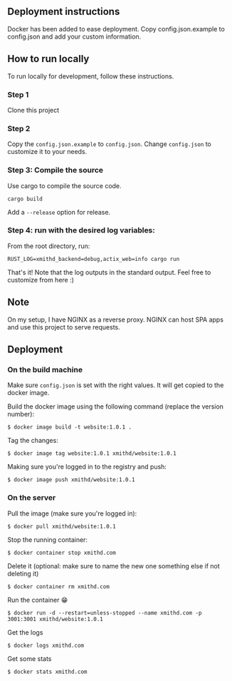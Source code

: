 ## Deployment instructions
Docker has been added to ease deployment.
Copy config.json.example to config.json and add your custom information.

## How to run locally
To run locally for development, follow these instructions.

### Step 1
Clone this project

### Step 2
Copy the `config.json.example` to `config.json`. Change `config.json` to customize it to your needs.

### Step 3: Compile the source
Use cargo to compile the source code.
```
cargo build
```
Add a `--release` option for release.

### Step 4: run with the desired log variables:
From the root directory, run:
```
RUST_LOG=xmithd_backend=debug,actix_web=info cargo run
```

That's it!
Note that the log outputs in the standard output.
Feel free to customize from here :)

## Note
On my setup, I have NGINX as a reverse proxy. NGINX can host SPA apps and use this project to serve requests.

## Deployment

### On the build machine

Make sure `config.json` is set with the right values. It will get copied to the docker image.

Build the docker image using the following command (replace the version number):
```
$ docker image build -t website:1.0.1 .
```
Tag the changes:
```
$ docker image tag website:1.0.1 xmithd/website:1.0.1
```
Making sure you're logged in to the registry and push:
```
$ docker image push xmithd/website:1.0.1
```

### On the server

Pull the image (make sure you're logged in):
```
$ docker pull xmithd/website:1.0.1
```

Stop the running container:
```
$ docker container stop xmithd.com
```

Delete it (optional: make sure to name the new one something else if not deleting it)
```
$ docker container rm xmithd.com
```

Run the container 😁
```
$ docker run -d --restart=unless-stopped --name xmithd.com -p 3001:3001 xmithd/website:1.0.1
```
Get the logs
```
$ docker logs xmithd.com
```

Get some stats
```
$ docker stats xmithd.com
```
